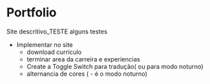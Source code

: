 # Portfolio 
Site descritivo_TESTE
alguns testes
- Implementar no site 
    - download curriculo 
    - terminar area da carreira e experiencias 
    - Create a Toggle Switch para tradução( ou para modo noturno)
    - alternancia de cores ( - é o modo noturno)
      <br>
